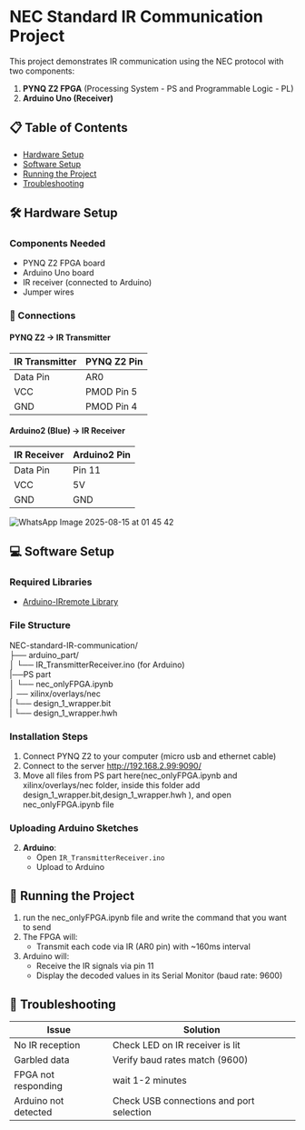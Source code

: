 # NEC Standard IR Communication Project

This project demonstrates IR communication using the NEC protocol with two components:
1. **PYNQ Z2 FPGA** (Processing System - PS and Programmable Logic - PL)
2. **Arduino Uno (Receiver)**

## 📋 Table of Contents
- [Hardware Setup](#-hardware-setup)
- [Software Setup](#-software-setup)
- [Running the Project](#-running-the-project)
- [Troubleshooting](#-troubleshooting)

## 🛠 Hardware Setup

### Components Needed
- PYNQ Z2 FPGA board
- Arduino Uno board
- IR receiver (connected to Arduino)
- Jumper wires

### 🔌 Connections

#### PYNQ Z2 → IR Transmitter
| IR Transmitter | PYNQ Z2 Pin   |
|----------------|---------------|
| Data Pin       | AR0           |
| VCC            | PMOD Pin 5    |
| GND            | PMOD Pin 4    |

#### Arduino2 (Blue) → IR Receiver
| IR Receiver | Arduino2 Pin |
|-------------|-------------|
| Data Pin    | Pin 11      |
| VCC         | 5V          |
| GND         | GND         |


![WhatsApp Image 2025-08-15 at 01 45 42](https://github.com/user-attachments/assets/48c9e8f9-4cb0-47bc-8231-4a2c8fab3858)


## 💻 Software Setup

### Required Libraries
- [Arduino-IRremote Library](https://github.com/Arduino-IRremote/Arduino-IRremote)

### File Structure
NEC-standard-IR-communication/<br>
├── arduino_part/<br>
│ └── IR_TransmitterReceiver.ino (for Arduino)<br>
|──PS part<br>
│ └── nec_onlyFPGA.ipynb<br>
│ ── xilinx/overlays/nec<br>
|  └── design_1_wrapper.bit<br>
|  └── design_1_wrapper.hwh<br>
### Installation Steps
1. Connect PYNQ Z2 to your computer (micro usb and ethernet cable)
2. Connect to the server http://192.168.2.99:9090/ 
3. Move all files from PS part here(nec_onlyFPGA.ipynb and xilinx/overlays/nec folder, inside this folder add design_1_wrapper.bit,design_1_wrapper.hwh  ), and open nec_onlyFPGA.ipynb file

### Uploading Arduino Sketches
2. **Arduino**:
   - Open `IR_TransmitterReceiver.ino`
   - Upload to  Arduino

## 🚀 Running the Project
1. run the nec_onlyFPGA.ipynb file and write the command that you want to send
2. The FPGA will:
   - Transmit each code via IR (AR0 pin) with ~160ms interval
3. Arduino will:
   - Receive the IR signals via pin 11
   - Display the decoded values in its Serial Monitor (baud rate: 9600)

## 🔧 Troubleshooting
| Issue | Solution |
|-------|----------|
| No IR reception | Check LED on IR receiver is lit |
| Garbled data | Verify baud rates match (9600) |
| FPGA not responding | wait 1-2 minutes |
| Arduino not detected | Check USB connections and port selection |
